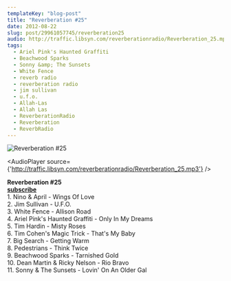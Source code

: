 ```yaml
---
templateKey: "blog-post"
title: "Reverberation #25"
date: 2012-08-22
slug: post/29961057745/reverberation25
audio: http://traffic.libsyn.com/reverberationradio/Reverberation_25.mp3
tags:
  - Ariel Pink's Haunted Graffiti
  - Beachwood Sparks
  - Sonny &amp; The Sunsets
  - White Fence
  - reverb radio
  - reverberation radio
  - jim sullivan
  - u.f.o.
  - Allah-Las
  - Allah Las
  - ReverberationRadio
  - Reverberation
  - ReverbRadio
---
```


![Reverberation #25](../images/f7d5108880e44637b9514050262e017b73e08ba7628d68cf0777292ad5fe44fe.jpg)

<AudioPlayer source={'http://traffic.libsyn.com/reverberationradio/Reverberation_25.mp3'} />

<p><strong>Reverberation #25<br /><a href="http://itunes.apple.com/us/podcast/reverberation-radio/id520739212?ign-mpt=uo%3D4" title="subscribe" target="_blank">subscribe</a><br /></strong>1. Nino &amp; April - Wings Of Love &nbsp;<br />2. Jim Sullivan - U.F.O.<br />3. White Fence - Allison Road &nbsp;<br />4. Ariel Pink's Haunted Graffiti - Only In My Dreams <br />5. Tim Hardin - Misty Roses <br />6. Tim Cohen's Magic Trick - That's My Baby &nbsp;<br />7. Big Search - Getting Warm <br />8. Pedestrians - Think Twice &nbsp;<br />9. Beachwood Sparks - Tarnished Gold <br />10. Dean Martin &amp; Ricky Nelson - Rio Bravo <br />11. Sonny &amp; The Sunsets - Lovin' On An Older Gal</p>
